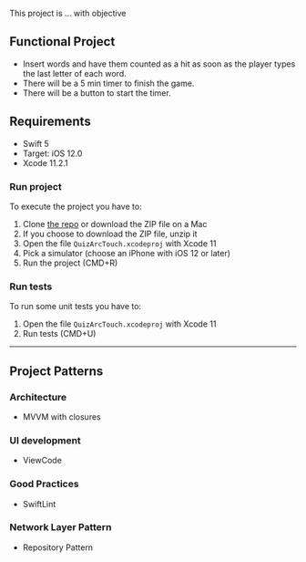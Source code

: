 

This project is ... with objective


## Functional Project

- Insert words and have them counted as a hit as soon as the player types the last letter of each word.
- There will be a 5 min timer to finish the game.
- There will be a button to start the timer.

## Requirements
- Swift 5
- Target: iOS 12.0
- Xcode 11.2.1

### Run project
To execute the project you have to:

1. Clone [the repo](https://github.com/LevyCristian/ArcTouchChallenge) or download the ZIP file on a Mac
1. If you choose to download the ZIP file, unzip it
1. Open the file `QuizArcTouch.xcodeproj` with Xcode 11
1. Pick a simulator (choose an iPhone with iOS 12 or later)
1. Run the project (CMD+R)

### Run tests
To run some unit tests you have to:

1. Open the file `QuizArcTouch.xcodeproj` with Xcode 11
1. Run tests (CMD+U)

---

## Project Patterns

### Architecture 
- MVVM with closures 

### UI development
- ViewCode

### Good Practices
- SwiftLint

### Network Layer Pattern
- Repository Pattern
